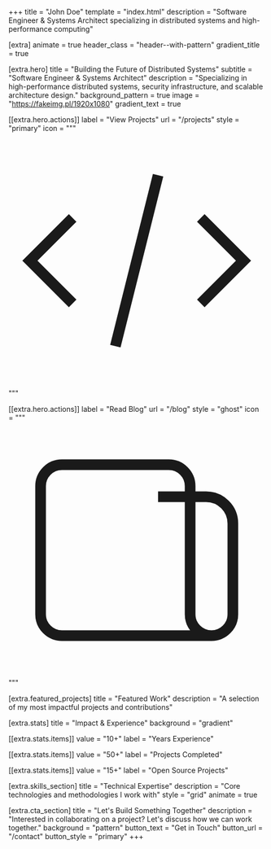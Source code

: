 +++
title = "John Doe"
template = "index.html"
description = "Software Engineer & Systems Architect specializing in distributed systems and high-performance computing"

[extra]
animate = true
header_class = "header--with-pattern"
gradient_title = true

[extra.hero]
title = "Building the Future of Distributed Systems"
subtitle = "Software Engineer & Systems Architect"
description = "Specializing in high-performance distributed systems, security infrastructure, and scalable architecture design."
background_pattern = true
image = "https://fakeimg.pl/1920x1080"
gradient_text = true

[[extra.hero.actions]]
label = "View Projects"
url = "/projects"
style = "primary"
icon = """<svg viewBox="0 0 24 24" fill="none" stroke="currentColor"><path d="M10 20l4-16m4 4l4 4-4 4M6 16l-4-4 4-4"/></svg>"""

[[extra.hero.actions]]
label = "Read Blog"
url = "/blog"
style = "ghost"
icon = """<svg viewBox="0 0 24 24" fill="none" stroke="currentColor"><path d="M19 20H5a2 2 0 01-2-2V6a2 2 0 012-2h10a2 2 0 012 2v1m2 13a2 2 0 01-2-2V7m2 13a2 2 0 002-2V9.5a2.5 2.5 0 00-2.5-2.5H14"/></svg>"""

[extra.featured_projects]
title = "Featured Work"
description = "A selection of my most impactful projects and contributions"

[extra.stats]
title = "Impact & Experience"
background = "gradient"

[[extra.stats.items]]
value = "10+"
label = "Years Experience"

[[extra.stats.items]]
value = "50+"
label = "Projects Completed"

[[extra.stats.items]]
value = "15+"
label = "Open Source Projects"

[extra.skills_section]
title = "Technical Expertise"
description = "Core technologies and methodologies I work with"
style = "grid"
animate = true

[extra.cta_section]
title = "Let's Build Something Together"
description = "Interested in collaborating on a project? Let's discuss how we can work together."
background = "pattern"
button_text = "Get in Touch"
button_url = "/contact"
button_style = "primary"
+++
